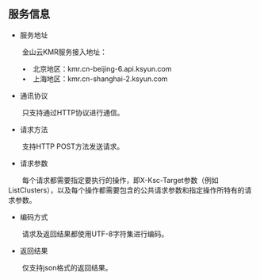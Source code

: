 ## 服务信息

* 服务地址
 
　　金山云KMR服务接入地址：
  
 　　•　北京地区：kmr.cn-beijing-6.api.ksyun.com <br/>
 　　•　上海地区：kmr.cn-shanghai-2.ksyun.com

* 通讯协议

　　只支持通过HTTP协议进行通信。

* 请求方法

　　支持HTTP POST方法发送请求。

* 请求参数

　　每个请求都需要指定要执行的操作，即X-Ksc-Target参数（例如ListClusters），以及每个操作都需要包含的公共请求参数和指定操作所特有的请求参数。

* 编码方式

　　请求及返回结果都使用UTF-8字符集进行编码。

* 返回结果

　　仅支持json格式的返回结果。